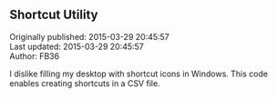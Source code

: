 ## Shortcut Utility  
Originally published: 2015-03-29 20:45:57  
Last updated: 2015-03-29 20:45:57  
Author: FB36   
  
I dislike filling my desktop with shortcut icons in Windows. 
This code enables creating shortcuts in a CSV file.